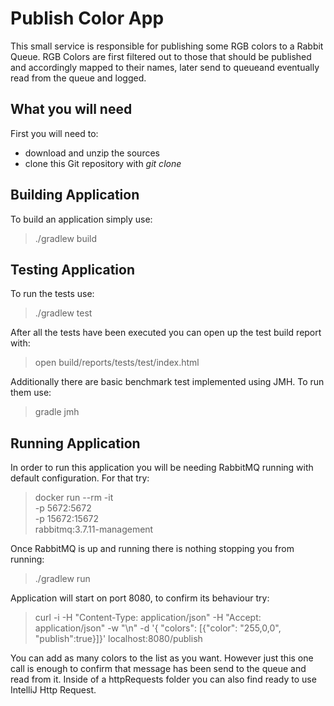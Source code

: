 # Publish Color App
This small service is responsible for publishing some RGB colors to a Rabbit Queue.
RGB Colors are first filtered out to those that should be published and accordingly mapped to their names, 
later send to queueand eventually read from the queue and logged.

## What you will need
First you will need to:

- download and unzip the sources
- clone this Git repository with *git clone*

## Building Application

To build an application simply use:

> ./gradlew build

## Testing Application
To run the tests use: 

> ./gradlew test

After all the tests have been executed you can open up the test build report with:

> open build/reports/tests/test/index.html

Additionally there are basic benchmark test implemented using JMH. To run them use:

> gradle jmh

## Running Application

In order to run this application you will be needing RabbitMQ running with default configuration. For that try:

 > docker run --rm -it \
           -p 5672:5672 \
           -p 15672:15672 \
           rabbitmq:3.7.11-management

Once RabbitMQ is up and running there is nothing stopping you from running:

> ./gradlew run

Application will start on port 8080, to confirm its behaviour try:

> curl -i  -H "Content-Type: application/json" -H "Accept: application/json" -w "\n" -d '{ "colors": [{"color": "255,0,0", "publish":true}]}' localhost:8080/publish   

You can add as many colors to the list as you want. However just this one call is enough to confirm that message has been send to the queue and read from it. 
Inside of a httpRequests folder you can also find ready to use IntelliJ Http Request.
